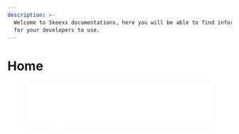 ```yaml
---
description: >-
  Welcome to Skeexs documentations, here you will be able to find information
  for your developers to use.
---
```


# Home

<figure><img src=".gitbook/assets/SKEEXS-HORIZ-WHITE.png" alt=""><figcaption></figcaption></figure>
